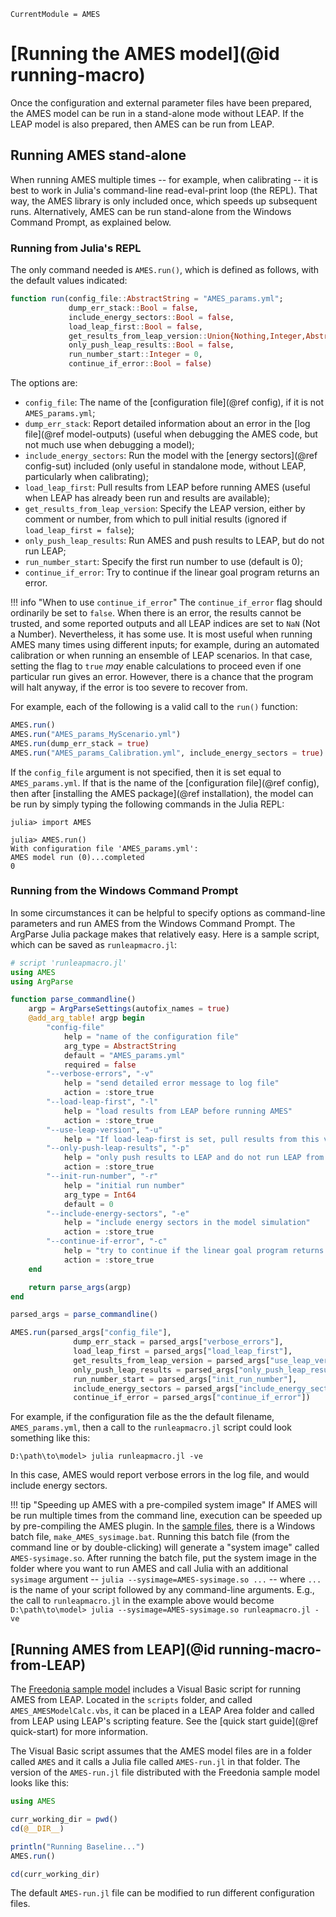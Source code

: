 ```@meta
CurrentModule = AMES
```

# [Running the AMES model](@id running-macro)
Once the configuration and external parameter files have been prepared, the AMES model can be run in a stand-alone mode without LEAP. If the LEAP model is also prepared, then AMES can be run from LEAP.

## Running AMES stand-alone
When running AMES multiple times -- for example, when calibrating -- it is best to work in Julia's command-line read-eval-print loop (the REPL). That way, the AMES library is only included once, which speeds up subsequent runs. Alternatively, AMES can be run stand-alone from the Windows Command Prompt, as explained below.

### Running from Julia's REPL
The only command needed is `AMES.run()`, which is defined as follows, with the default values indicated:
```julia
function run(config_file::AbstractString = "AMES_params.yml";
             dump_err_stack::Bool = false,
             include_energy_sectors::Bool = false,
             load_leap_first::Bool = false,
             get_results_from_leap_version::Union{Nothing,Integer,AbstractString} = nothing,
             only_push_leap_results::Bool = false,
             run_number_start::Integer = 0,
             continue_if_error::Bool = false)
```

The options are:
  * `config_file`: The name of the [configuration file](@ref config), if it is not `AMES_params.yml`;
  * `dump_err_stack`: Report detailed information about an error in the [log file](@ref model-outputs) (useful when debugging the AMES code, but not much use when debugging a model);
  * `include_energy_sectors`: Run the model with the [energy sectors](@ref config-sut) included (only useful in standalone mode, without LEAP, particularly when calibrating);
  * `load_leap_first`: Pull results from LEAP before running AMES (useful when LEAP has already been run and results are available);
  * `get_results_from_leap_version`: Specify the LEAP version, either by comment or number, from which to pull initial results (ignored if `load_leap_first = false`);
  * `only_push_leap_results`: Run AMES and push results to LEAP, but do not run LEAP;
  * `run_number_start`: Specify the first run number to use (default is 0);
  * `continue_if_error`: Try to continue if the linear goal program returns an error.

!!! info "When to use `continue_if_error`"
    The `continue_if_error` flag should ordinarily be set to `false`. When there is an error, the results cannot be trusted, and some reported outputs and all LEAP indices are set to `NaN` (Not a Number). Nevertheless, it has some use. It is most useful when running AMES many times using different inputs; for example, during an automated calibration or when running an ensemble of LEAP scenarios. In that case, setting the flag to `true` _may_ enable calculations to proceed even if one particular run gives an error. However, there is a chance that the program will halt anyway, if the error is too severe to recover from.

For example, each of the following is a valid call to the `run()` function:
```julia
AMES.run()
AMES.run("AMES_params_MyScenario.yml")
AMES.run(dump_err_stack = true)
AMES.run("AMES_params_Calibration.yml", include_energy_sectors = true)
```

If the `config_file` argument is not specified, then it is set equal to `AMES_params.yml`. If that is the name of the [configuration file](@ref config), then after [installing the AMES package](@ref installation), the model can be run by simply typing the following commands in the Julia REPL:
```
julia> import AMES

julia> AMES.run()
With configuration file 'AMES_params.yml':
AMES model run (0)...completed
0
```

### Running from the Windows Command Prompt
In some circumstances it can be helpful to specify options as command-line parameters and run AMES from the Windows Command Prompt. The ArgParse Julia package makes that relatively easy. Here is a sample script, which can be saved as `runleapmacro.jl`:
```julia
# script 'runleapmacro.jl'
using AMES
using ArgParse

function parse_commandline()
    argp = ArgParseSettings(autofix_names = true)
    @add_arg_table! argp begin
        "config-file"
            help = "name of the configuration file"
            arg_type = AbstractString
            default = "AMES_params.yml"
            required = false
        "--verbose-errors", "-v"
            help = "send detailed error message to log file"
            action = :store_true
        "--load-leap-first", "-l"
            help = "load results from LEAP before running AMES"
            action = :store_true
        "--use-leap-version", "-u"
            help = "If load-leap-first is set, pull results from this version"
        "--only-push-leap-results", "-p"
            help = "only push results to LEAP and do not run LEAP from AMES"
            action = :store_true
        "--init-run-number", "-r"
            help = "initial run number"
            arg_type = Int64
            default = 0
        "--include-energy-sectors", "-e"
            help = "include energy sectors in the model simulation"
            action = :store_true
        "--continue-if-error", "-c"
            help = "try to continue if the linear goal program returns an error"
            action = :store_true
    end

    return parse_args(argp)
end

parsed_args = parse_commandline()

AMES.run(parsed_args["config_file"],
              dump_err_stack = parsed_args["verbose_errors"],
              load_leap_first = parsed_args["load_leap_first"],
              get_results_from_leap_version = parsed_args["use_leap_version"], 
              only_push_leap_results = parsed_args["only_push_leap_results"],
              run_number_start = parsed_args["init_run_number"],
              include_energy_sectors = parsed_args["include_energy_sectors"],
              continue_if_error = parsed_args["continue_if_error"])
```
For example, if the configuration file as the the default filename, `AMES_params.yml`, then a call to the `runleapmacro.jl` script could look something like this:
```
D:\path\to\model> julia runleapmacro.jl -ve
```
In this case, AMES would report verbose errors in the log file, and would include energy sectors.

!!! tip "Speeding up AMES with a pre-compiled system image"
    If AMES will be run multiple times from the command line, execution can be speeded up by pre-compiling the AMES plugin. In the [sample files](assets/AMES.zip), there is a Windows batch file, `make_AMES_sysimage.bat`. Running this batch file (from the command line or by double-clicking) will generate a "system image" called `AMES-sysimage.so`. After running the batch file, put the system image in the folder where you want to run AMES and call Julia with an additional `sysimage` argument -- `julia --sysimage=AMES-sysimage.so ...` -- where `...` is the name of your script followed by any command-line arguments. E.g., the call to `runleapmacro.jl` in the example above would become
    ```
    D:\path\to\model> julia --sysimage=AMES-sysimage.so runleapmacro.jl -ve
    ```

## [Running AMES from LEAP](@id running-macro-from-LEAP)
The [Freedonia sample model](assets/AMES.zip) includes a Visual Basic script for running AMES from LEAP. Located in the `scripts` folder, and called `AMES_AMESModelCalc.vbs`, it can be placed in a LEAP Area folder and called from LEAP using LEAP's scripting feature. See the [quick start guide](@ref quick-start) for more information.

The Visual Basic script assumes that the AMES model files are in a folder called `AMES` and it calls a Julia file called `AMES-run.jl` in that folder. The version of the `AMES-run.jl` file distributed with the Freedonia sample model looks like this:
```julia
using AMES

curr_working_dir = pwd()
cd(@__DIR__)

println("Running Baseline...")
AMES.run()

cd(curr_working_dir)
```
The default `AMES-run.jl` file can be modified to run different configuration files.

